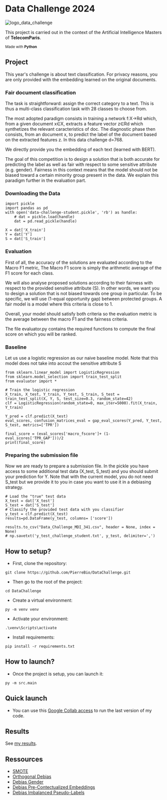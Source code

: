 # Data Challenge 2024

![logo_data_challenge](https://github.com/PierreBio/DataChallenge/assets/45881846/8e962398-670c-40b8-ae51-4fecbc9fe7f6)

This project is carried out in the context of the Artificial Intelligence Masters of **TelecomParis**.

<sub>Made with __Python__</sub>

## Project
This year's challenge is about text classification. For privacy reasons, you are only provided with the embedding learned on the original documents.

### Fair document classification

The task is straightforward: assign the correct category to a text. This is thus a multi-class classification task with 28 classes to choose from.

The most adopted paradigm consists in training a network f:X→Rd
which, from a given document x∈X, extracts a feature vector z∈Rd which synthetizes the relevant caracteristics of doc. The diagnostic phase then consists, from an document x, to predict the label of the document based on the extracted features z. In this data challenge d=768.

We directly provide you the embedding of each text (learned with BERT).

The goal of this competition is to design a solution that is both accurate for predicting the label as well as fair with respect to some sensitive attribute (e.g. gender). Fairness in this context means that the model should not be biased toward a certain minority group present in the data. We explain this paradigm further in the evaluation part.

### Downloading the Data

```
import pickle
import pandas as pd
with open('data-challenge-student.pickle', 'rb') as handle:
    # dat = pickle.load(handle)
    dat = pd.read_pickle(handle)

X = dat['X_train']
Y = dat['Y']
S = dat['S_train']
```

### Evaluation

First of all, the accuracy of the solutions are evaluated according to the Macro F1 metric, The Macro F1 score is simply the arithmetic average of the F1 score for each class.

We will also analyse proposed solutions according to their fairness with respect to the provided sensitive attribute (S). In other words, we want you to design a solution that is not biased towards one group in particular. To be specific, we will use (1-equal opportunity gap) between protected groups. A fair model is a model where this criteria is close to 1.

Overall, your model should satisfy both criteria so the evaluation metric is the average between the macro F1 and the fairness criteria.

The file evaluator.py contains the required functions to compute the final score on which you will be ranked.

### Baseline
Let us use a logistic regression as our naive baseline model. Note that this model does not take into accout the sensitive attribute S

```
from sklearn.linear_model import LogisticRegression
from sklearn.model_selection import train_test_split
from evaluator import *

# Train the logistic regression
X_train, X_test, Y_train, Y_test, S_train, S_test = train_test_split(X, Y, S, test_size=0.3, random_state=42)
clf = LogisticRegression(random_state=0, max_iter=5000).fit(X_train, Y_train)

Y_pred = clf.predict(X_test)
eval_scores, confusion_matrices_eval = gap_eval_scores(Y_pred, Y_test, S_test, metrics=['TPR'])

final_score = (eval_scores['macro_fscore']+ (1-eval_scores['TPR_GAP']))/2
print(final_score)
```

### Preparing the submission file
Now we are ready to prepare a submission file. In the pickle you have access to some additional test data (X_test, S_test) and you should submit your prediction for Y. Note that with the current model, you do not need S_test but we provide it to you in case you want to use it in a debiasing strategy.

```
# Load the "true" test data
X_test = dat['X_test']
S_test = dat['S_test']
# Classify the provided test data with you classifier
y_test = clf.predict(X_test)
results=pd.DataFrame(y_test, columns= ['score'])

results.to_csv("Data_Challenge_MDI_341.csv", header = None, index = None)
# np.savetxt('y_test_challenge_student.txt', y_test, delimiter=',')
```

## How to setup?

- First, clone the repository:

```
git clone https://github.com/PierreBio/DataChallenge.git
```

- Then go to the root of the project:

```
cd DataChallenge
```

- Create a virtual environment:

```
py -m venv venv
```

- Activate your environment:

```
.\venv\Scripts\activate
```

- Install requirements:

```
pip install -r requirements.txt
```

## How to launch?

- Once the project is setup, you can launch it:

```
py -m src.main
```

## Quick launch

- You can use this [Google Collab access](https://colab.research.google.com/drive/1WYNEa71w-SFI7Bxm1YeiYoUsiOXsxxO3?usp=sharing) to run the last version of my code.

## Results

See [my results](docs/RESULTS.md).

## Ressources

- [SMOTE](https://arxiv.org/pdf/1106.1813.pdf)
- [Orthogonal Debias](https://aclanthology.org/2021.emnlp-main.411.pdf)
- [Debias Gender](https://arxiv.org/pdf/2208.01755.pdf)
- [Debias Pre-Contectualized Embeddings](https://aclanthology.org/2021.eacl-main.107.pdf)
- [Debias Imbalanced Pseudo-Labels](https://openaccess.thecvf.com/content/CVPR2022/papers/Wang_Debiased_Learning_From_Naturally_Imbalanced_Pseudo-Labels_CVPR_2022_paper.pdf)
